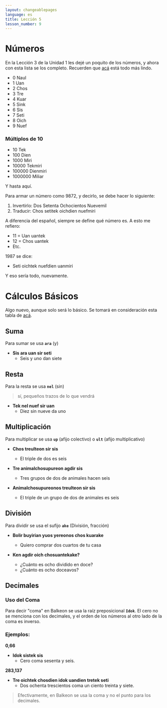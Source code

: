 ```yaml
---
layout: changeablepages
language: es
title: Lección 5
lesson_number: 9
---
```


# Números 

En la Lección 3 de la Unidad 1 les dejé un poquito de los números, y ahora con esta lista se los completo. Recuerden que [acá](../../../../docs/numbers) está todo más lindo.

- 0 Naul
- 1 Uan
- 2 Chos
- 3 Tre
- 4 Kuar
- 5 Sink
- 6 Sis
- 7 Seti
- 8 Oich
- 9 Nuef

### Múltiplos de 10

- 10 Tek
- 100 Dien
- 1000 Miri
- 10000 Tekmiri
- 100000 Dienmiri
- 1000000 Miliar

Y hasta aquí.

Para armar un número como 9872, y decirlo, se debe hacer lo siguiente:

1. Invertirlo: Dos Setenta Ochocientos Nuevemil
2. Traducir: Chos setitek oichdien nuefmiri

A diferencia del español, siempre se define qué número es. A esto me refiero:

- 11 = Uan uantek
- 12 = Chos uantek
- Etc.

1987 se dice:
- Seti oichtek nuefdien uanmiri

Y eso sería todo, nuevamente.

# Cálculos Básicos

Algo nuevo, aunque solo será lo básico. Se tomará en consideración esta tabla de [acá](../../../../docs/numbers). 

## Suma 

Para sumar se usa **`ara`** (y)

- **Sis ara uan sir seti**
  - Seis y uno dan siete

## Resta

Para la resta se usa **`nel`** (sin)
> sí, pequeños trazos de lo que vendrá

- **Tek nel nuef sir uan**
  - Diez sin nueve da uno

## Multiplicación 

Para multiplicar se usa **`up`** (afijo colectivo) o **`ult`** (afijo multiplicativo)

- **Chos treulteon sir sis**
  - El triple de dos es seis

- **Tre animalchosupureon agdir sis**
  - Tres grupos de dos de animales hacen seis
  
- **Animalchosupureonos treulteon sir sis**
  - El triple de un grupo de dos de animales es seis

## División

Para dividir se usa el sufijo **`ake`** (División, fracción)

- **Bolir buyirian yuos yereonos chos kuarake**
  - Quiero comprar dos cuartos de tu casa

- **Ken agdir oich chosuantekake?**
  - ¿Cuánto es ocho dividido en doce?
  - ¿Cuánto es ocho doceavos?
 
## Decimales

### Uso del Coma

Para decir "coma" en Balkeon se usa la raíz preposicional **`Idok`**. El cero no se menciona con los decimales, y el orden de los números al otro lado de la coma es inverso.

### Ejemplos:

**0,66**
- **Idok sistek sis**
  - Cero coma sesenta y seis.

**283,137**
- **Tre oichtek chosdien idok uandien tretek seti**
  - Dos ochenta trescientos coma un ciento treinta y siete.

> Efectivamente, en Balkeon se usa la coma y no el punto para los decimales.
